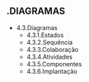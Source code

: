 .DIAGRAMAS
-------------
- 4.3.Diagramas
	- 4.3.1.Estados
	- 4.3.2.Sequência
	- 4.3.3.Colaboração
	- 4.3.4.Atividades
	- 4.3.5.Componentes
	- 4.3.6.Implantação